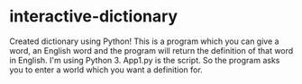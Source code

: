 # interactive-dictionary
Created dictionary  using Python!
This is a program which you can give a word, an English word and the program will return the definition of that word in English.
I'm using Python 3. App1.py is the script. So the program asks you to enter a world which you want a definition for.
